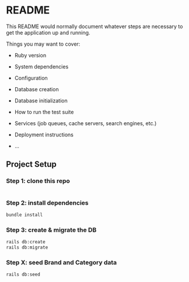 # README

This README would normally document whatever steps are necessary to get the
application up and running.

Things you may want to cover:

* Ruby version

* System dependencies

* Configuration

* Database creation

* Database initialization

* How to run the test suite

* Services (job queues, cache servers, search engines, etc.)

* Deployment instructions

* ...

## Project Setup
### Step 1: clone this repo
```sh

```
### Step 2: install dependencies
```sh
bundle install
```
### Step 3: create & migrate the DB
```sh
rails db:create
rails db:migrate
```
### Step X: seed Brand and Category data
```sh
rails db:seed
```
